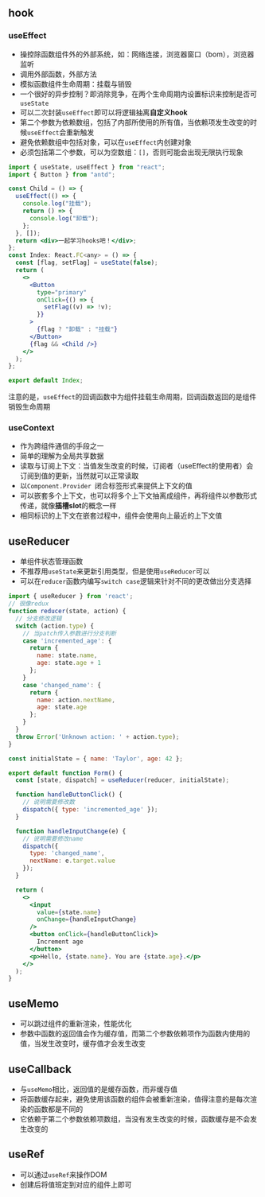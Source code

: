 ## hook

### useEffect

- 操控除函数组件外的外部系统，如：网络连接，浏览器窗口（bom），浏览器监听
- 调用外部函数，外部方法
- 模拟函数组件生命周期：挂载与销毁
- 一个很好的异步控制？即消除竞争，在两个生命周期内设置标识来控制是否可`useState`
- 可以二次封装`useEffect`即可以将逻辑抽离**自定义hook**
- 第二个参数为依赖数组，包括了内部所使用的所有值，当依赖项发生改变的时候`useEffect`会重新触发
- 避免依赖数组中包括对象，可以在`useEffect`内创建对象
- 必须包括第二个参数，可以为空数组：`[]`，否则可能会出现无限执行现象

```jsx
import { useState, useEffect } from "react";
import { Button } from "antd";

const Child = () => {
  useEffect(() => {
    console.log("挂载");
    return () => {
      console.log("卸载");
    };
  }, []);
  return <div>一起学习hooks吧！</div>;
};
const Index: React.FC<any> = () => {
  const [flag, setFlag] = useState(false);
  return (
    <>
      <Button
        type="primary"
        onClick={() => {
          setFlag((v) => !v);
        }}
      >
        {flag ? "卸载" : "挂载"}
      </Button>
      {flag && <Child />}
    </>
  );
};

export default Index;
```

注意的是，`useEffect`的回调函数中为组件挂载生命周期，回调函数返回的是组件销毁生命周期

### useContext

- 作为跨组件通信的手段之一
- 简单的理解为全局共享数据
- 读取与订阅上下文：当值发生改变的时候，订阅者（useEffect的使用者）会订阅到值的更新，当然就可以正常读取
- 以`Component.Provider `闭合标签形式来提供上下文的值
- 可以嵌套多个上下文，也可以将多个上下文抽离成组件，再将组件以参数形式传递，就像**插槽slot**的概念一样
- 相同标识的上下文在嵌套过程中，组件会使用向上最近的上下文值

## useReducer

- 单组件状态管理函数
- 不推荐用`useState`来更新引用类型，但是使用`useReducer`可以
- 可以在`reducer`函数内编写`switch case`逻辑来针对不同的更改做出分支选择

```jsx
import { useReducer } from 'react';
// 很像redux
function reducer(state, action) {
  // 分支修改逻辑
  switch (action.type) {
    // 当patch传入参数进行分支判断
    case 'incremented_age': {
      return {
        name: state.name,
        age: state.age + 1
      };
    }
    case 'changed_name': {
      return {
        name: action.nextName,
        age: state.age
      };
    }
  }
  throw Error('Unknown action: ' + action.type);
}

const initialState = { name: 'Taylor', age: 42 };

export default function Form() {
  const [state, dispatch] = useReducer(reducer, initialState);

  function handleButtonClick() {
    // 说明需要修改数
    dispatch({ type: 'incremented_age' });
  }

  function handleInputChange(e) {
    // 说明需要修改name
    dispatch({
      type: 'changed_name',
      nextName: e.target.value
    }); 
  }

  return (
    <>
      <input
        value={state.name}
        onChange={handleInputChange}
      />
      <button onClick={handleButtonClick}>
        Increment age
      </button>
      <p>Hello, {state.name}. You are {state.age}.</p>
    </>
  );
}
```

## useMemo

- 可以跳过组件的重新渲染，性能优化
- 参数中函数的返回值会作为缓存值，而第二个参数依赖项作为函数内使用的值，当发生改变时，缓存值才会发生改变

## useCallback

- 与`useMemo`相比，返回值的是缓存函数，而非缓存值
- 将函数缓存起来，避免使用该函数的组件会被重新渲染，值得注意的是每次渲染的函数都是不同的
- 它依赖于第二个参数依赖项数组，当没有发生改变的时候，函数缓存是不会发生改变的

## useRef

- 可以通过`useRef`来操作DOM
- 创建后将值班定到对应的组件上即可